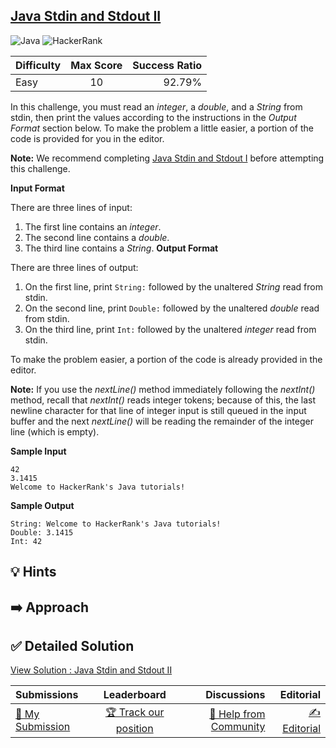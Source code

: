 ## [Java Stdin and Stdout II](https://www.hackerrank.com/challenges/java-stdin-stdout)

![Java](https://img.shields.io/badge/java-%23ED8B00.svg?style=for-the-badge&logo=openjdk&logoColor=white) ![HackerRank](https://img.shields.io/badge/-Hackerrank-2EC866?style=for-the-badge&logo=HackerRank&logoColor=white)

| Difficulty | Max Score | Success Ratio |
|:-----------|:------------:|------------:|
| Easy       | 10      | 92.79%        |

In this challenge, you must read an *integer*, a *double*, and a *String* from stdin, then print the values according to the instructions in the *Output Format* section below. To make the problem a little easier, a portion of the code is provided for you in the editor.


**Note:** We recommend completing [Java Stdin and Stdout I](https://www.hackerrank.com/challenges/java-stdin-and-stdout-1) before attempting this challenge.

**Input Format**

There are three lines of input: 


1. The first line contains an *integer*.
2. The second line contains a *double*.
3. The third line contains a *String*.
**Output Format**

There are three lines of output:


1. On the first line, print `String:` followed by the unaltered *String* read from stdin.
2. On the second line, print `Double:` followed by the unaltered *double* read from stdin.
3. On the third line, print `Int:` followed by the unaltered *integer* read from stdin.


To make the problem easier, a portion of the code is already provided in the editor. 


**Note:** If you use the *nextLine()* method immediately following the *nextInt()* method, recall that *nextInt()* reads integer tokens; because of this, the last newline character for that line of integer input is still queued in the input buffer and the next *nextLine()* will be reading the remainder of the integer line (which is empty).

**Sample Input**


```
42
3.1415
Welcome to HackerRank's Java tutorials!

```
**Sample Output**


```
String: Welcome to HackerRank's Java tutorials!
Double: 3.1415
Int: 42

```

## 💡 Hints 

## ➡️ Approach 

## ✅ Detailed Solution
[View Solution : Java Stdin and Stdout II](./Solution.java)

| Submissions | Leaderboard| Discussions | Editorial |
|:-----------|:------------:|------------:|------------:|
| [📝 My Submission](https://www.hackerrank.com/challenges/java-stdin-stdout/submissions) | [🏆 Track our position](https://www.hackerrank.com/challenges/java-stdin-stdout/leaderboard) | [🤔 Help from Community](https://www.hackerrank.com/challenges/java-stdin-stdout/forum) | [✍️ Editorial](https://www.hackerrank.com/challenges/java-stdin-stdout/editorial) |

